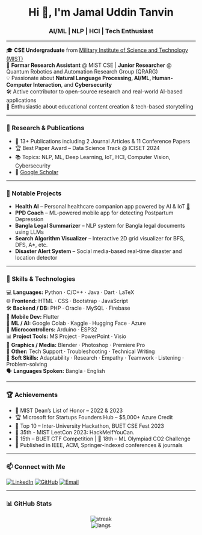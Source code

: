 <h1 align="center">Hi 👋, I'm Jamal Uddin Tanvin</h1>
<h3 align="center">AI/ML | NLP | HCI | Tech Enthusiast</h3>

---

🎓 **CSE Undergraduate** from [Military Institute of Science and Technology (MIST)](https://mist.ac.bd)  
🔬 **Formar Research Assistant** @ MIST CSE | **Junior Researcher** @ Quantum Robotics and Automation Research Group (QRARG)  
💡 Passionate about **Natural Language Processing, AI/ML, Human-Computer Interaction**, and **Cybersecurity**  
🛠️ Active contributor to open-source research and real-world AI-based applications  
🎥 Enthusiastic about educational content creation & tech-based storytelling

---

### 🚀 Research & Publications

- 🧠 13+ Publications including 2 Journal Articles & 11 Conference Papers  
- 🏆 Best Paper Award – Data Science Track @ ICISET 2024  
- 📚 Topics: NLP, ML, Deep Learning, IoT, HCI, Computer Vision, Cybersecurity  
- 📜 [Google Scholar](https://scholar.google.com/citations?hl=en&user=7M_WwfMAAAAJ)

---

### 💼 Notable Projects

- **Health AI** – Personal healthcare companion app powered by AI & IoT [🧠](https://github.com/nurshatfateh/Health-AI)  
- **PPD Coach** – ML-powered mobile app for detecting Postpartum Depression  
- **Bangla Legal Summarizer** – NLP system for Bangla legal documents using LLMs  
- **Search Algorithm Visualizer** – Interactive 2D grid visualizer for BFS, DFS, A*, etc.  
- **Disaster Alert System** – Social media-based real-time disaster and location detector  

---

### 🧠 Skills & Technologies

💻 **Languages:** Python · C/C++ · Java · Dart · LaTeX  
🌐 **Frontend:** HTML · CSS · Bootstrap · JavaScript  
🛠️ **Backend / DB:** PHP · Oracle · MySQL · Firebase  
📱 **Mobile Dev:** Flutter  
🧪 **ML / AI:** Google Colab · Kaggle · Hugging Face · Azure  
🔌 **Microcontrollers:** Arduino · ESP32  
📊 **Project Tools:** MS Project · PowerPoint · Visio  
🎨 **Graphics / Media:** Blender · Photoshop · Premiere Pro  
🧰 **Other:** Tech Support · Troubleshooting · Technical Writing  
🤝 **Soft Skills:** Adaptability · Research · Empathy · Teamwork · Listening · Problem-solving  
🗣️ **Languages Spoken:** Bangla · English

---

### 🏆 Achievements

- 🏅 MIST Dean’s List of Honor – 2022 & 2023  
- 🏆 Microsoft for Startups Founders Hub – $5,000+ Azure Credit
- 🥇 Top 10 – Inter-University Hackathon, BUET CSE Fest 2023
- 🥈 35th - MIST LeetCon 2023: HackMeIfYouCan.
- 🥈 15th – BUET CTF Competition | 🥉 18th – ML Olympiad CO2 Challenge  
- 📌 Published in IEEE, ACM, Springer-indexed conferences & journals

---

### 📫 Connect with Me

[![LinkedIn](https://img.shields.io/badge/LinkedIn-blue?style=for-the-badge&logo=linkedin)](https://linkedin.com/in/jamaluddintanvin)
[![GitHub](https://img.shields.io/badge/GitHub-black?style=for-the-badge&logo=github)](https://github.com/Tanvin420)
[![Email](https://img.shields.io/badge/Email-0078D4?style=for-the-badge&logo=microsoft-outlook&logoColor=white)](mailto:jamaluddintanvin@outlook.com)

---

### 📊 GitHub Stats

<p align="center">
  <img src="https://github-readme-streak-stats.herokuapp.com/?user=Tanvin420&theme=radical" alt="streak" />
  <br />
  <img src="https://github-readme-stats.vercel.app/api/top-langs/?username=Tanvin420&layout=compact&theme=radical" alt="langs" />
</p>
